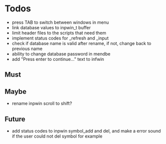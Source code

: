 # Todos
- press TAB to switch between windows in menu
- link database values to inpwin_t buffer
- limit header files to the scripts that need them
- implement status codes for _refresh and _input
- check if database name is valid after rename, if not,
  change back to previous name
- ability to change database password in mendbe
- add "Press enter to continue..." text to infwin

## Must

## Maybe
- rename inpwin scroll to shift?

## Future
- add status codes to inpwin symbol_add and del,
  and make a error sound if the user could not del symbol for example
